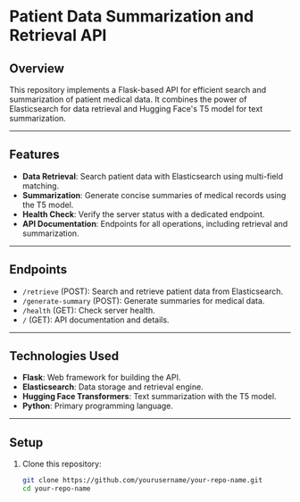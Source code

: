 # Patient Data Summarization and Retrieval API

## Overview
This repository implements a Flask-based API for efficient search and summarization of patient medical data. It combines the power of Elasticsearch for data retrieval and Hugging Face's T5 model for text summarization.

---

## Features
- **Data Retrieval**: Search patient data with Elasticsearch using multi-field matching.
- **Summarization**: Generate concise summaries of medical records using the T5 model.
- **Health Check**: Verify the server status with a dedicated endpoint.
- **API Documentation**: Endpoints for all operations, including retrieval and summarization.

---

## Endpoints
- `/retrieve` (POST): Search and retrieve patient data from Elasticsearch.
- `/generate-summary` (POST): Generate summaries for medical data.
- `/health` (GET): Check server health.
- `/` (GET): API documentation and details.

---

## Technologies Used
- **Flask**: Web framework for building the API.
- **Elasticsearch**: Data storage and retrieval engine.
- **Hugging Face Transformers**: Text summarization with the T5 model.
- **Python**: Primary programming language.

---

## Setup
1. Clone this repository:
   ```bash
   git clone https://github.com/yourusername/your-repo-name.git
   cd your-repo-name
